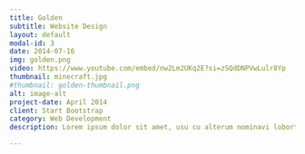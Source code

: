 ```yaml
---
title: Golden
subtitle: Website Design
layout: default
modal-id: 3
date: 2014-07-16
img: golden.png
video: https://www.youtube.com/embed/nw2Lm2UKq2E?si=zSQdDNPVwLulr8Yp
thumbnail: minecraft.jpg
#thumbnail: golden-thumbnail.png
alt: image-alt
project-date: April 2014
client: Start Bootstrap
category: Web Development
description: Lorem ipsum dolor sit amet, usu cu alterum nominavi lobortis. At duo novum diceret. Tantas apeirian vix et, usu sanctus postulant inciderint ut, populo diceret necessitatibus in vim. Cu eum dicam feugiat noluisse.

---
```

